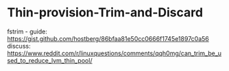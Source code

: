 # Thin-provision-Trim-and-Discard
fstrim - guide: https://gist.github.com/hostberg/86bfaa81e50cc0666f1745e1897c0a56 discuss: https://www.reddit.com/r/linuxquestions/comments/qqh0mg/can_trim_be_used_to_reduce_lvm_thin_pool/
